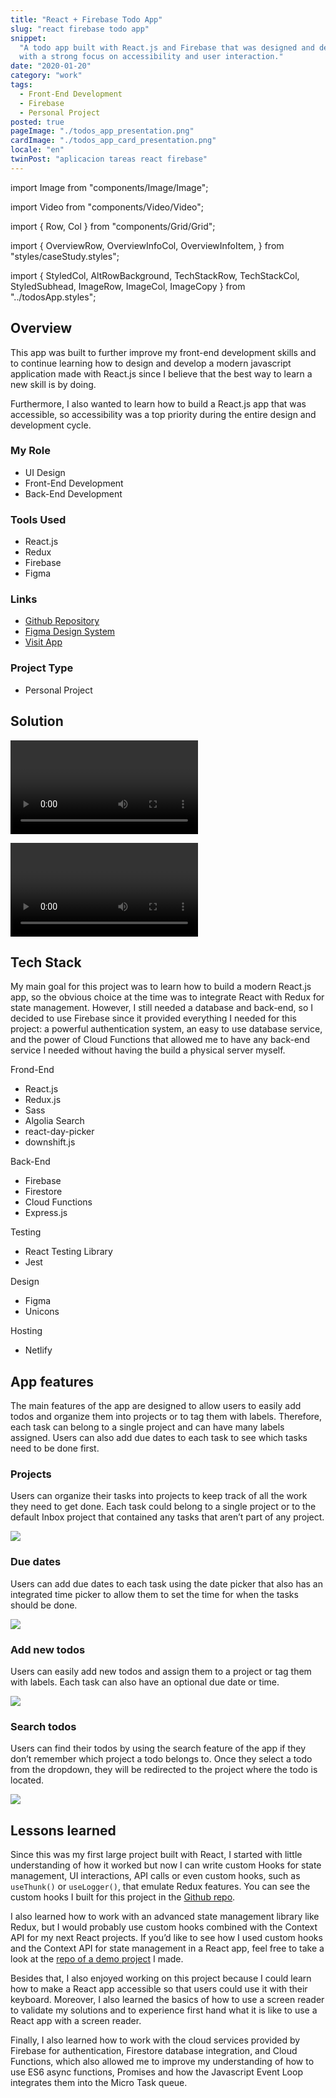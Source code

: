 ```yaml
---
title: "React + Firebase Todo App"
slug: "react firebase todo app"
snippet:
  "A todo app built with React.js and Firebase that was designed and developed
  with a strong focus on accessibility and user interaction."
date: "2020-01-20"
category: "work"
tags:
  - Front-End Development
  - Firebase
  - Personal Project
posted: true
pageImage: "./todos_app_presentation.png"
cardImage: "./todos_app_card_presentation.png"
locale: "en"
twinPost: "aplicacion tareas react firebase"
---
```


import Image from "components/Image/Image";

import Video from "components/Video/Video";

import { Row, Col } from "components/Grid/Grid";

import { OverviewRow, OverviewInfoCol, OverviewInfoItem, } from
"styles/caseStudy.styles";

import { StyledCol, AltRowBackground, TechStackRow, TechStackCol, StyledSubhead,
ImageRow, ImageCol, ImageCopy } from "../todosApp.styles";

<OverviewRow spaced col12 as="div">
<StyledCol xl={5}>

## Overview

This app was built to further improve my front-end development skills and to
continue learning how to design and develop a modern javascript application made
with React.js since I believe that the best way to learn a new skill is by
doing.

Furthermore, I also wanted to learn how to build a React.js app that was
accessible, so accessibility was a top priority during the entire design and
development cycle.

</StyledCol>
<OverviewInfoCol xl={6}>
<OverviewInfoItem>

### My Role

- UI Design
- Front-End Development
- Back-End Development

</OverviewInfoItem>
<OverviewInfoItem>

### Tools Used

- React.js
- Redux
- Firebase
- Figma

</OverviewInfoItem>
<OverviewInfoItem>

### Links

- [Github Repository](https://github.com/danilucaci/dl-react-redux-firebase-todo-app)
- [Figma Design System](https://www.figma.com/file/nuc3EnIKE3aEyGEjyJiLRD/Todo-app)
- [Visit App](https://todos.danilucaci.com/)

</OverviewInfoItem>

<OverviewInfoItem>

### Project Type

- Personal Project

</OverviewInfoItem>

</OverviewInfoCol>
</OverviewRow>

<AltRowBackground padded spaced as="div">
<Row col8 as="div">
<StyledCol>

## Solution

<Video
  caption="Demo of using the app with the Voice Over screen reader."
  posterSrc="todos-app/en/todos_app_videos_poster.jpg"
  webmSrc="todos-app/en/todos_app_accessibility_video.webm"
  mp4Src="todos-app/en/todos_app_accessibility_video.mp4"
  gifSrc="todos-app/en/todos_app_accessibility_video.gif"
  gifBrowserSupport="Your browser does not support HTML5 video."
  gifAlt="View the GIF version of the demo of using the app with the Voice Over screen reader."
  videoWidth={1024}
  videoHeight={768}
  expand
/>

<Video
  caption="Demo of the main features of the app."
  posterSrc="todos-app/en/todos_app_videos_poster.jpg"
  webmSrc="todos-app/en/todos_app_using_app_video.webm"
  mp4Src="todos-app/en/todos_app_using_app_video.mp4"
  gifSrc="todos-app/en/todos_app_using_app_video.gif"
  gifBrowserSupport="Your browser does not support HTML5 video."
  gifAlt="View the GIF version of the demo of the main features of the app."
  videoWidth={1024}
  videoHeight={768}
  expand
/>

</StyledCol>

</Row>
</AltRowBackground>

<Row col8 spaced as="div">
<StyledCol>

## Tech Stack

My main goal for this project was to learn how to build a modern React.js app,
so the obvious choice at the time was to integrate React with Redux for state
management. However, I still needed a database and back-end, so I decided to use
Firebase since it provided everything I needed for this project: a powerful
authentication system, an easy to use database service, and the power of Cloud
Functions that allowed me to have any back-end service I needed without having
the build a physical server myself.

</StyledCol>

<Col>
<TechStackRow>
<TechStackCol>

<StyledSubhead>Frond-End</StyledSubhead>

- React.js
- Redux.js
- Sass
- Algolia Search
- react-day-picker
- downshift.js

</TechStackCol>
<TechStackCol>

<StyledSubhead>Back-End</StyledSubhead>

- Firebase
- Firestore
- Cloud Functions
- Express.js

</TechStackCol>
<TechStackCol>

<StyledSubhead>Testing</StyledSubhead>

- React Testing Library
- Jest

</TechStackCol>
<TechStackCol>

<StyledSubhead>Design</StyledSubhead>

- Figma
- Unicons

</TechStackCol>
<TechStackCol>

<StyledSubhead>Hosting</StyledSubhead>

- Netlify

</TechStackCol>

</TechStackRow>
</Col>

</Row>

<Row col8 spaced as="div">
<StyledCol>

## App features

The main features of the app are designed to allow users to easily add todos and
organize them into projects or to tag them with labels. Therefore, each task can
belong to a single project and can have many labels assigned. Users can also add
due dates to each task to see which tasks need to be done first.

</StyledCol>
</Row>

<ImageRow col12 spaced reverse as="div">
<Col l={5}>
<ImageCopy reverse>

### Projects

Users can organize their tasks into projects to keep track of all the work they
need to get done. Each task could belong to a single project or to the default
Inbox project that contained any tasks that aren’t part of any project.

</ImageCopy>
</Col>

<ImageCol reverse l={7}>
<Image
  src="todos-app/en/todos_app_projects.png"
  caption="Projects feature of the todos app."
  noShadow
  ariaOnlyCaption
/>
</ImageCol>
</ImageRow>

<ImageRow col12 spaced as="div">
<Col l={5}>
<ImageCopy>

### Due dates

Users can add due dates to each task using the date picker that also has an
integrated time picker to allow them to set the time for when the tasks should
be done.

</ImageCopy>
</Col>

<ImageCol l={7}>
<Image
  src="todos-app/en/todos_app_due_dates.png"
  caption="Add due dates feature of the todos app."
  noShadow
  ariaOnlyCaption
/>
</ImageCol>
</ImageRow>

<ImageRow col12 spaced reverse as="div">
<Col l={5}>
<ImageCopy reverse>

### Add new todos

Users can easily add new todos and assign them to a project or tag them with
labels. Each task can also have an optional due date or time.

</ImageCopy>
</Col>

<ImageCol reverse l={7}>
<Image
  src="todos-app/en/todos_app_add_todo.png"
  caption="Add todos and assign them to projects or labels."
  noShadow
  ariaOnlyCaption
/>
</ImageCol>
</ImageRow>

<ImageRow col12 spaced as="div">
<Col l={5}>
<ImageCopy>

### Search todos

Users can find their todos by using the search feature of the app if they don’t
remember which project a todo belongs to. Once they select a todo from the
dropdown, they will be redirected to the project where the todo is located.

</ImageCopy>
</Col>

<ImageCol l={7}>
<Image
  src="todos-app/en/todos_app_search.png"
  caption="Searching feature of the todos app."
  noShadow
  ariaOnlyCaption
/>
</ImageCol>
</ImageRow>

<AltRowBackground padded spaced as="div">
<Row col8 as="div">
<StyledCol>

## Lessons learned

Since this was my first large project built with React, I started with little
understanding of how it worked but now I can write custom Hooks for state
management, UI interactions, API calls or even custom hooks, such as
`useThunk()` or `useLogger()`, that emulate Redux features. You can see the
custom hooks I built for this project in the
[Github repo](https://github.com/danilucaci/dl-react-redux-firebase-todo-app/tree/master/src/hooks).

I also learned how to work with an advanced state management library like Redux,
but I would probably use custom hooks combined with the Context API for my next
React projects. If you’d like to see how I used custom hooks and the Context API
for state management in a React app, feel free to take a look at the
[repo of a demo project](https://github.com/danilucaci/dl-apollo-express-mongodb-shop-rest-client)
I made.

Besides that, I also enjoyed working on this project because I could learn how
to make a React app accessible so that users could use it with their keyboard.
Moreover, I also learned the basics of how to use a screen reader to validate my
solutions and to experience first hand what it is like to use a React app with a
screen reader.

Finally, I also learned how to work with the cloud services provided by Firebase
for authentication, Firestore database integration, and Cloud Functions, which
also allowed me to improve my understanding of how to use ES6 async functions,
Promises and how the Javascript Event Loop integrates them into the Micro Task
queue.

</StyledCol>
</Row>
</AltRowBackground>
